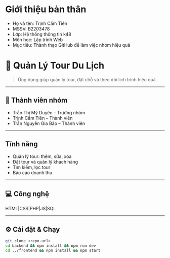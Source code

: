 # Giới thiệu bản thân

- Họ và tên: Trịnh Cẩm Tiên
- MSSV: B2203478
- Lớp: Hệ thống thông tin k48
- Môn học: Lập trình Web
- Mục tiêu: Thành thạo GitHub để làm việc nhóm hiệu quả
  
# 🧳 Quản Lý Tour Du Lịch

> Ứng dụng giúp quản lý tour, đặt chỗ và theo dõi lịch trình hiệu quả.

---

## 👥 Thành viên nhóm

- Trần Thị Mỹ Duyên – Trưởng nhóm   
- Trịnh Cẩm Tiên –  Thành viên
- Trần Nguyễn Gia Bảo – Thành viên

---

## Tính năng

- Quản lý tour: thêm, sửa, xóa  
- Đặt tour và quản lý khách hàng  
- Tìm kiếm, lọc tour  
- Báo cáo doanh thu  

---

## 💻 Công nghệ

HTML|CSS|PHP|JS|SQL

---

## ⚙️ Cài đặt & Chạy

```bash
git clone <repo-url>
cd backend && npm install && npm run dev
cd ../frontend && npm install && npm start
